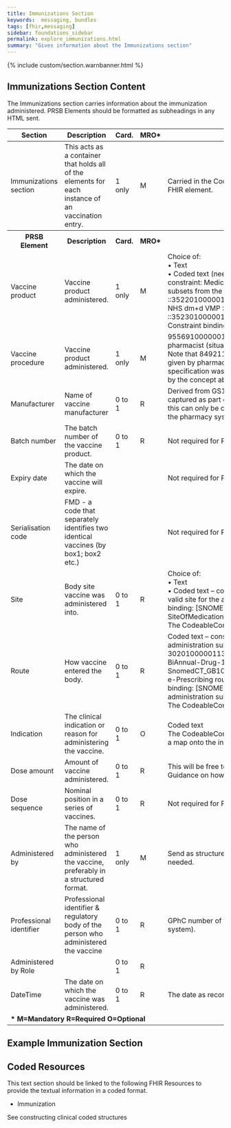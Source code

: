 ```yaml
---
title: Immunizations Section
keywords:  messaging, bundles
tags: [fhir,messaging]
sidebar: foundations_sidebar
permalink: explore_immunizations.html
summary: "Gives information about the Immunizations section"
---
```


{% include custom/section.warnbanner.html %}

## Immunizations Section Content ##
The Immunizations section carries information about the immunization administered. PRSB Elements should be formatted as subheadings in any HTML sent.


<table style="width:100%;max-width: 100%;">
	<thead>
		<tr>
			<th width="15%">Section</th>
			<th width="35%">Description</th>
			<th width="5%">Card.</th>
			<th width="5%">MRO*</th>
			<th width="40%">FHIR Target and Guidance</th>
		</tr>
	</thead>
 <tbody>
  <tr>
   <td>Immunizations section</td>
   <td>This acts as a container that holds all of the elements for each instance of an vaccination entry.</td>
   <td>1 only</td>
   <td>M</td>
	<td>Carried in the CodeableConcept of <b>Composition.section.code</b> FHIR element.</td>
  </tr>
		<tr>
			<th>PRSB Element</th>
			<th>Description</th>
			<th>Card.</th>
			<th>MRO*</th>
			<th>FHIR Target and Guidance</th>		
		</tr>
  <tr>
   <td>Vaccine product</td>
   <td>Vaccine product administered.</td>
   <td>1 only</td>
   <td>M</td>
   <td>Choice of: <br>
• Text <br>
• Coded text (needs to be GS1 code mapped to DM+D) – constraint: MedicationName.  Any AMP/VMP/VTM/AMPP/VMPP subsets from the dm+d terminology. NHS dm+d AMP ::352201000001139 NHS dm+d AMPP ::352401000001135 NHS dm+d VMP ::352701000001133 NHS dm+d VMPP ::352301000001131 NHS dm+d VTM ::352601000001138. Constraint binding: [dm+d]subset=NHS_dm+d</td>
  </tr>
  <tr>
   <td>Vaccine procedure</td>
   <td>Vaccine product administered.</td>
   <td>1 only</td>
   <td>M</td>
   <td>955691000000108 | Seasonal influenza vaccination given by pharmacist (situation) |<br>
Note that 849211000000109 | seasonal influenza vaccination given by pharmacist (finding) | in the NHSE service specification was made inactive in April 2015 and was replaced by the concept above</td>
  </tr>
  <tr>
   <td>Manufacturer</td>
   <td>Name of vaccine manufacturer</td>
   <td>0 to 1</td>
   <td>R</td>
   <td>Derived from GS1 code/free text. If the manufacturer is captured as part of normal business flow then flow the data. If this can only be captured by manually entering the data onto the pharmacy system, treat as optional.</td>
  </tr>
  <tr>
   <td>Batch number</td>
   <td>The batch number of the vaccine product.</td>
   <td>0 to 1</td>
   <td>R</td>
   <td>Not required for Pharmacy to GP communication.</td>
  </tr>
  <tr>
   <td>Expiry date</td>
   <td>The date on which the vaccine will expire.</td>
   <td></td>
   <td></td>
   <td>Not required for Pharmacy to GP communication.</td>
  </tr>
 <tr>
   <td>Serialisation code</td>
   <td>FMD - a code that separately identifies two identical vaccines (by box1; box2 etc.)</td>
   <td></td>
   <td></td>
   <td>Not required for Pharmacy to GP communication.</td>
  </tr>
 <tr>
   <td>Site</td>
   <td>Body site vaccine was administered into.</td>
   <td>0 to 1</td>
   <td>R</td>
   <td>Choice of: <br>
 • Text <br>
 • Coded text – constraint: SiteOfMedicationAdministration. Any valid site for the administration of a medication. Constraint binding: [SNOMED-CT]subset= SiteOfMedicationAdministration. <br> The CodeableConcept.text can also be used.</td>
  </tr>
 <tr>
   <td>Route</td>
   <td>How vaccine entered the body.</td>
   <td>0 to 1</td>
   <td>R</td>
   <td>Coded text – constraint: NHS e-prescribing route of administration subset ID: 413001000001136 Original Id : 30201000001137 This is an extract from the SUBSET -BiAnnual-Drug-15.0.1-20130401: SnomedCT_GB1000001_20130401/Subsets/EPrescribing/NHS e-Prescribing route of administration subset. Constraint binding: [SNOMED-CT]subset=NHS e-Prescribing route of administration subset.<br> The CodeableConcept.text can also be used.</td>
  </tr>
 <tr>
   <td>Indication</td>
   <td>The clinical indication or reason for administering the vaccine.</td>
   <td>0 to 1</td>
   <td>O</td>
   <td>Coded text <br> The CodeableConcept.text can also be used where there is not a map onto the indication concepts listed.</td>
  </tr>
 <tr>
   <td>Dose amount</td>
   <td>Amount of vaccine administered.</td>
   <td>0 to 1</td>
   <td>R</td>
   <td>This will be free text. Coded units of measure (from DM+D) <br> Guidance on how to use the dose amount field will follow.</td>
  </tr>
 <tr>
   <td>Dose sequence</td>
   <td>Nominal position in a series of vaccines.</td>
   <td>0 to 1</td>
   <td>R</td>
   <td>Not required for Pharmacy to GP communication.</td>
  </tr>
 <tr>
   <td>Administered by</td>
   <td>The name of the person who administered the vaccine, preferably in a structured format.</td>
   <td>1 only</td>
   <td>M</td>
   <td>Send as structured name, the receiver can form free text if needed.</td>
  </tr>
 <tr>
   <td>Professional identifier</td>
   <td>Professional identifier & regulatory body of the person who administered the vaccine</td>
   <td>0 to 1</td>
   <td>R</td>
   <td>GPhC number of the pharmacist(default in from the log in, in the system).</td>
  </tr>
 <tr>
   <td>Administered by Role</td>
   <td></td>
   <td>0 to 1</td>
   <td>R</td>
   <td></td>
  </tr>
 <tr>
   <td>DateTime</td>
   <td>The date on which the vaccine was administered.</td>
   <td>0 to 1</td>
   <td>R</td>
   <td>The date as recorded by the pharmacy system.</td>
  </tr>
		<tr>
		<td colspan="5"><b>* M=Mandatory R=Required O=Optional</b></td>
		</tr>
 </tbody>
</table>


## Example Immunization Section ##

<script src="https://gist.github.com/IOPS-DEV/e3f8338cef252ede9812669198d2fa71.js"></script>

## Coded Resources ##

This text section should be linked to the following FHIR Resources to provide the textual information in a coded format.

- Immunization
 
See constructing clinical coded structures